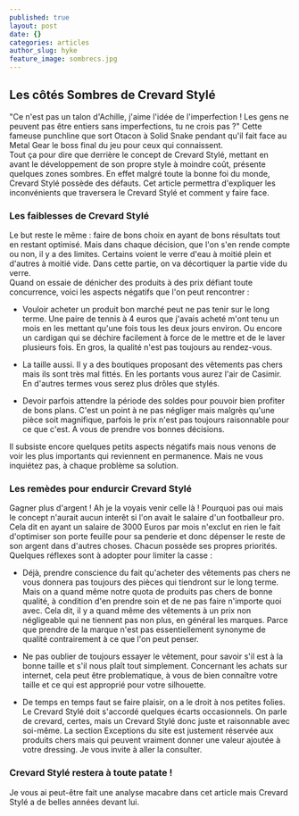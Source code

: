 ```yaml
---
published: true
layout: post
date: {}
categories: articles
author_slug: hyke
feature_image: sombrecs.jpg
---
```

## Les côtés Sombres de Crevard Stylé

"Ce n'est pas un talon d'Achille, j'aime l'idée de l'imperfection ! Les gens ne peuvent pas être entiers sans imperfections, tu ne crois pas ?"
Cette fameuse punchline que sort Otacon à Solid Snake pendant qu'il fait face au Metal Gear le boss final du jeu pour ceux qui connaissent.  
Tout ça pour dire que derrière le concept de Crevard Stylé, mettant en avant le développement de son propre style à moindre coût, présente quelques zones sombres. En effet malgré toute la bonne foi du monde, Crevard Stylé possède des défauts. Cet article permettra d'expliquer les inconvénients que traversera le Crevard Stylé et comment y faire face.

### Les faiblesses de Crevard Stylé

Le but reste le même : faire de bons choix en ayant de bons résultats tout en restant optimisé. Mais dans chaque décision, que l'on s'en rende compte ou non, il y a des limites. Certains voient le verre d'eau à moitié plein et d'autres à moitié vide. Dans cette partie, on va décortiquer la partie vide du verre.  
Quand on essaie de dénicher des produits à des prix défiant toute concurrence, voici les aspects négatifs que l'on peut rencontrer :

* Vouloir acheter un produit bon marché peut ne pas tenir sur le long terme. Une paire de tennis à 4 euros que j'avais acheté m'ont tenu un mois en les mettant qu'une fois tous les deux jours environ. Ou encore un cardigan qui se déchire facilement à force de le mettre et de le laver plusieurs fois. En gros, la qualité n'est pas toujours au rendez-vous.

* La taille aussi. Il y a des boutiques proposant des vêtements pas chers mais ils sont très mal fittés. En les portants vous aurez l'air de Casimir. En d'autres termes vous serez plus drôles que stylés.

* Devoir parfois attendre la période des soldes pour pouvoir bien profiter de bons plans. C'est un point à ne pas négliger mais malgrès qu'une pièce soit magnifique, parfois le prix n'est pas toujours raisonnable pour ce que c'est. A vous de prendre vos bonnes décisions.

Il subsiste encore quelques petits aspects négatifs mais nous venons de voir les plus importants qui reviennent en permanence. Mais ne vous inquiétez pas, à chaque problème sa solution.

### Les remèdes pour endurcir Crevard Stylé

Gagner plus d'argent ! Ah je la voyais venir celle là ! Pourquoi pas oui mais le concept n'aurait aucun interêt si l'on avait le salaire d'un footballeur pro. Cela dit en ayant un salaire de 3000 Euros par mois n'exclut en rien le fait d'optimiser son porte feuille pour sa penderie et donc dépenser le reste de son argent dans d'autres choses. Chacun possède ses propres priorités.  
Quelques réflexes sont à adopter pour limiter la casse :  

* Déjà, prendre conscience du fait qu'acheter des vêtements pas chers ne vous donnera pas toujours des pièces qui tiendront sur le long terme. Mais on a quand même notre quota de produits pas chers de bonne qualité, à condition d'en prendre soin et de ne pas faire n'importe quoi avec. Cela dit, il y a quand même des vêtements à un prix non négligeable qui ne tiennent pas non plus, en général les marques. Parce que prendre de la marque n'est pas essentiellement synonyme de qualité contrairement à ce que l'on peut penser.

* Ne pas oublier de toujours essayer le vêtement, pour savoir s'il est à la bonne taille et s'il nous plaît tout simplement. Concernant les achats sur internet, cela peut être problematique, à vous de bien connaître votre taille et ce qui est approprié pour votre silhouette.

* De temps en temps faut se faire plaisir, on a le droit à nos petites folies. Le Crevard Stylé doit s'accordé quelques écarts occasionnels. On parle de crevard, certes, mais un Crevard Stylé donc juste et raisonnable avec soi-même. La section Exceptions du site est justement réservée aux produits chers mais qui peuvent vraiment donner une valeur ajoutée à votre dressing. Je vous invite à aller la consulter.

### Crevard Stylé restera à toute patate !

Je vous ai peut-être fait une analyse macabre dans cet article mais Crevard Stylé a de belles années devant lui.
